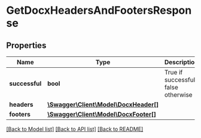 # GetDocxHeadersAndFootersResponse

## Properties
Name | Type | Description | Notes
------------ | ------------- | ------------- | -------------
**successful** | **bool** | True if successful, false otherwise | [optional] 
**headers** | [**\Swagger\Client\Model\DocxHeader[]**](DocxHeader.md) |  | [optional] 
**footers** | [**\Swagger\Client\Model\DocxFooter[]**](DocxFooter.md) |  | [optional] 

[[Back to Model list]](../README.md#documentation-for-models) [[Back to API list]](../README.md#documentation-for-api-endpoints) [[Back to README]](../README.md)


